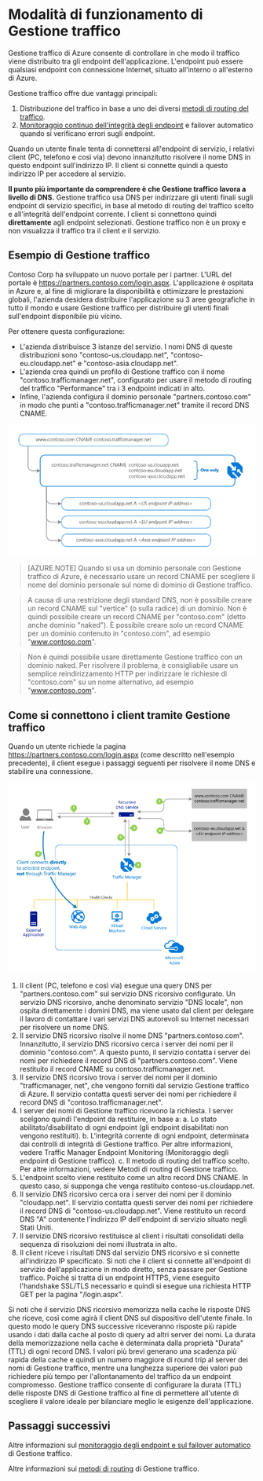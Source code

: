 <properties
   pageTitle="Come funziona Gestione traffico | Microsoft Azure"
   description="Questo articolo fornisce informazioni sul funzionamento di Gestione traffico"
   services="traffic-manager"
   documentationCenter=""
   authors="jtuliani"
   manager="carmonm"
   editor="tysonn"/>

<tags
   ms.service="traffic-manager"
   ms.devlang="na"
   ms.topic="article"
   ms.tgt_pltfrm="na"
   ms.workload="infrastructure-services"
   ms.date="05/25/2016"
   ms.author="jonatul"/>

# Modalità di funzionamento di Gestione traffico

Gestione traffico di Azure consente di controllare in che modo il traffico viene distribuito tra gli endpoint dell'applicazione. L'endpoint può essere qualsiasi endpoint con connessione Internet, situato all'interno o all'esterno di Azure.

Gestione traffico offre due vantaggi principali:

1. Distribuzione del traffico in base a uno dei diversi [metodi di routing del traffico](traffic-manager-routing-methods.md).
2. [Monitoraggio continuo dell'integrità degli endpoint](traffic-manager-monitoring.md) e failover automatico quando si verificano errori sugli endpoint.

Quando un utente finale tenta di connettersi all'endpoint di servizio, i relativi client (PC, telefono e così via) devono innanzitutto risolvere il nome DNS in questo endpoint sull'indirizzo IP. Il client si connette quindi a questo indirizzo IP per accedere al servizio.

**Il punto più importante da comprendere è che Gestione traffico lavora a livello di DNS.** Gestione traffico usa DNS per indirizzare gli utenti finali sugli endpoint di servizio specifici, in base al metodo di routing del traffico scelto e all'integrità dell'endpoint corrente. I client si connettono quindi **direttamente** agli endpoint selezionati. Gestione traffico non è un proxy e non visualizza il traffico tra il client e il servizio.

## Esempio di Gestione traffico

Contoso Corp ha sviluppato un nuovo portale per i partner. L'URL del portale è https://partners.contoso.com/login.aspx. L'applicazione è ospitata in Azure e, al fine di migliorare la disponibilità e ottimizzare le prestazioni globali, l'azienda desidera distribuire l'applicazione su 3 aree geografiche in tutto il mondo e usare Gestione traffico per distribuire gli utenti finali sull'endpoint disponibile più vicino.

Per ottenere questa configurazione:

- L'azienda distribuisce 3 istanze del servizio. I nomi DNS di queste distribuzioni sono "contoso-us.cloudapp.net", "contoso-eu.cloudapp.net" e "contoso-asia.cloudapp.net".
- L'azienda crea quindi un profilo di Gestione traffico con il nome "contoso.trafficmanager.net", configurato per usare il metodo di routing del traffico "Performance" tra i 3 endpoint indicati in alto.
- Infine, l'azienda configura il dominio personale "partners.contoso.com" in modo che punti a "contoso.trafficmanager.net" tramite il record DNS CNAME.

![Configurazione DNS di Gestione traffico][1]

> [AZURE.NOTE] Quando si usa un dominio personale con Gestione traffico di Azure, è necessario usare un record CNAME per scegliere il nome del dominio personale sul nome di dominio di Gestione traffico.

> A causa di una restrizione degli standard DNS, non è possibile creare un record CNAME sul "vertice" (o sulla radice) di un dominio. Non è quindi possibile creare un record CNAME per "contoso.com" (detto anche dominio "naked"). È possibile creare solo un record CNAME per un dominio contenuto in "contoso.com", ad esempio "www.contoso.com".

> Non è quindi possibile usare direttamente Gestione traffico con un dominio naked. Per risolvere il problema, è consigliabile usare un semplice reindirizzamento HTTP per indirizzare le richieste di "contoso.com" su un nome alternativo, ad esempio "www.contoso.com".

## Come si connettono i client tramite Gestione traffico

Quando un utente richiede la pagina https://partners.contoso.com/login.aspx (come descritto nell'esempio precedente), il client esegue i passaggi seguenti per risolvere il nome DNS e stabilire una connessione.

![Stabilire una connessione tramite Gestione traffico][2]

1.	Il client (PC, telefono e così via) esegue una query DNS per "partners.contoso.com" sul servizio DNS ricorsivo configurato. Un servizio DNS ricorsivo, anche denominato servizio "DNS locale", non ospita direttamente i domini DNS, ma viene usato dal client per delegare il lavoro di contattare i vari servizi DNS autorevoli su Internet necessari per risolvere un nome DNS.
2.	Il servizio DNS ricorsivo risolve il nome DNS "partners.contoso.com". Innanzitutto, il servizio DNS ricorsivo cerca i server dei nomi per il dominio "contoso.com". A questo punto, il servizio contatta i server dei nomi per richiedere il record DNS di "partners.contoso.com". Viene restituito il record CNAME su contoso.trafficmanager.net.
3.	Il servizio DNS ricorsivo trova i server dei nomi per il dominio "trafficmanager, net", che vengono forniti dal servizio Gestione traffico di Azure. Il servizio contatta questi server dei nomi per richiedere il record DNS di "contoso.trafficmanager.net".
4.	I server dei nomi di Gestione traffico ricevono la richiesta. I server scelgono quindi l'endpoint da restituire, in base a: a. Lo stato abilitato/disabilitato di ogni endpoint (gli endpoint disabilitati non vengono restituiti). b. L'integrità corrente di ogni endpoint, determinata dai controlli di integrità di Gestione traffico. Per altre informazioni, vedere Traffic Manager Endpoint Monitoring (Monitoraggio degli endpoint di Gestione traffico). c. Il metodo di routing del traffico scelto. Per altre informazioni, vedere Metodi di routing di Gestione traffico.
5.	L'endpoint scelto viene restituito come un altro record DNS CNAME. In questo caso, si supponga che venga restituito contoso-us.cloudapp.net.
6.	Il servizio DNS ricorsivo cerca ora i server dei nomi per il dominio "cloudapp.net". Il servizio contatta questi server dei nomi per richiedere il record DNS di "contoso-us.cloudapp.net". Viene restituito un record DNS "A" contenente l'indirizzo IP dell'endpoint di servizio situato negli Stati Uniti.
7.	Il servizio DNS ricorsivo restituisce al client i risultati consolidati della sequenza di risoluzioni dei nomi illustrata in alto.
8.	Il client riceve i risultati DNS dal servizio DNS ricorsivo e si connette all'indirizzo IP specificato. Si noti che il client si connette all'endpoint di servizio dell'applicazione in modo diretto, senza passare per Gestione traffico. Poiché si tratta di un endpoint HTTPS, viene eseguito l'handshake SSL/TLS necessario e quindi si esegue una richiesta HTTP GET per la pagina "/login.aspx".

Si noti che il servizio DNS ricorsivo memorizza nella cache le risposte DNS che riceve, così come agirà il client DNS sul dispositivo dell'utente finale. In questo modo le query DNS successive riceveranno risposte più rapide usando i dati dalla cache al posto di query ad altri server dei nomi. La durata della memorizzazione nella cache è determinata dalla proprietà "Durata" (TTL) di ogni record DNS. I valori più brevi generano una scadenza più rapida della cache e quindi un numero maggiore di round trip al server dei nomi di Gestione traffico, mentre una lunghezza superiore dei valori può richiedere più tempo per l'allontanamento del traffico da un endpoint compromesso. Gestione traffico consente di configurare la durata (TTL) delle risposte DNS di Gestione traffico al fine di permettere all'utente di scegliere il valore ideale per bilanciare meglio le esigenze dell'applicazione.

## Passaggi successivi

Altre informazioni sul [monitoraggio degli endpoint e sul failover automatico](traffic-manager-monitoring.md) di Gestione traffico.

Altre informazioni sui [metodi di routing](traffic-manager-routing-methods.md) di Gestione traffico.

<!--Image references-->
[1]: ./media/traffic-manager-how-traffic-manager-works/dns-configuration.png
[2]: ./media/traffic-manager-how-traffic-manager-works/flow.png

<!---HONumber=AcomDC_0525_2016-->